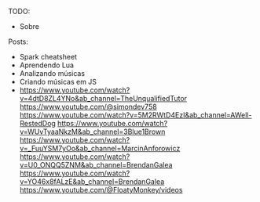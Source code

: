 TODO:
- Sobre

Posts:
- Spark cheatsheet
- Aprendendo Lua
- Analizando músicas
- Criando músicas em JS
- https://www.youtube.com/watch?v=4dtD8ZL4YNo&ab_channel=TheUnqualifiedTutor
https://www.youtube.com/@simondev758
https://www.youtube.com/watch?v=5M2RWtD4EzI&ab_channel=AWell-RestedDog
https://www.youtube.com/watch?v=WUvTyaaNkzM&ab_channel=3Blue1Brown
https://www.youtube.com/watch?v=_FuuYSM7yOo&ab_channel=MarcinAnforowicz
https://www.youtube.com/watch?v=U0_ONQQ5ZNM&ab_channel=BrendanGalea
https://www.youtube.com/watch?v=YO46x8fALzE&ab_channel=BrendanGalea
https://www.youtube.com/@FloatyMonkey/videos
